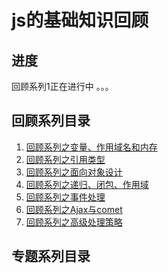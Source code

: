 # js的基础知识回顾

## 进度

回顾系列1正在进行中 。。。

## 回顾系列目录

1. [回顾系列之变量、作用域名和内存]()
2. [回顾系列之引用类型]()
3. [回顾系列之面向对象设计]()
4. [回顾系列之递归、闭包、作用域]()
5. [回顾系列之事件处理]()
6. [回顾系列之Ajax与comet]()
7. [回顾系列之高级处理策略]()

## 专题系列目录
